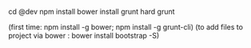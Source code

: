 cd @dev
npm install
bower install
grunt hard
grunt


(first time: npm install -g bower; npm install -g grunt-cli)
(to add files to project via bower :  bower install bootstrap -S)
